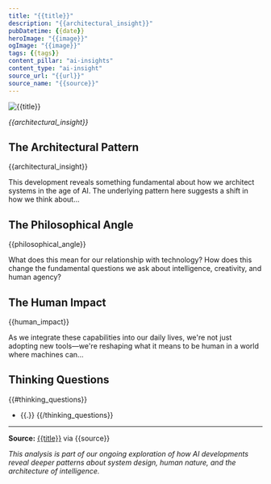 ```yaml
---
title: "{{title}}"
description: "{{architectural_insight}}"
pubDatetime: {{date}}
heroImage: "{{image}}"
ogImage: "{{image}}"
tags: {{tags}}
content_pillar: "ai-insights"
content_type: "ai-insight"
source_url: "{{url}}"
source_name: "{{source}}"
---
```


![{{title}}]({{image}})

_{{architectural_insight}}_

## The Architectural Pattern

{{architectural_insight}}

This development reveals something fundamental about how we architect systems in the age of AI. The underlying pattern here suggests a shift in how we think about...

## The Philosophical Angle

{{philosophical_angle}}

What does this mean for our relationship with technology? How does this change the fundamental questions we ask about intelligence, creativity, and human agency?

## The Human Impact

{{human_impact}}

As we integrate these capabilities into our daily lives, we're not just adopting new tools—we're reshaping what it means to be human in a world where machines can...

## Thinking Questions

{{#thinking_questions}}
- {{.}}
{{/thinking_questions}}

---

**Source:** [{{title}}]({{url}}) via {{source}}

*This analysis is part of our ongoing exploration of how AI developments reveal deeper patterns about system design, human nature, and the architecture of intelligence.*
